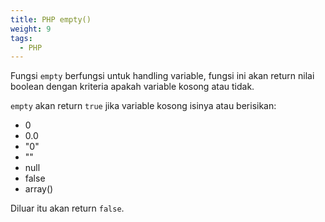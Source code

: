 ```yaml
---
title: PHP empty()
weight: 9
tags:
  - PHP
---
```


Fungsi `empty` berfungsi untuk handling variable, fungsi ini akan return nilai boolean dengan kriteria apakah variable kosong atau tidak.

`empty` akan return `true` jika variable kosong isinya atau berisikan: 
- 0
- 0.0
- "0"
- ""
- null
- false
- array()

Diluar itu akan return `false`.
